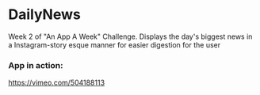 # DailyNews
Week 2 of "An App A Week" Challenge. 
Displays the day's biggest news in a Instagram-story esque manner for easier digestion for the user

### App in action:
https://vimeo.com/504188113
